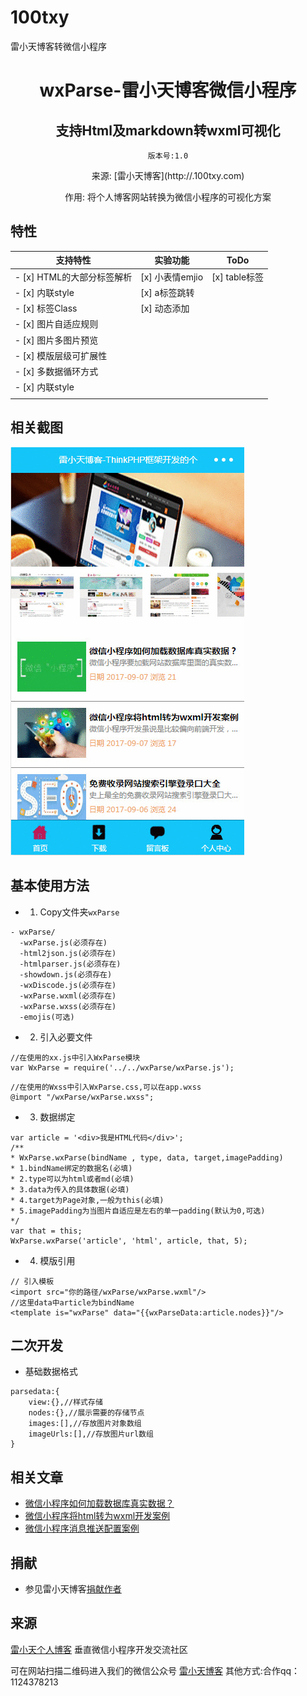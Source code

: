 # 100txy
雷小天博客转微信小程序
<h1 align="center" style="margin-bottom: 20px;">wxParse-雷小天博客微信小程序</h1>
<h2 align="center">支持Html及markdown转wxml可视化</h2>
<p align="center"><code>版本号:1.0</code></p>
<p align="center">来源: [雷小天博客](http://.100txy.com)</p>
<p align="center">作用: 将个人博客网站转换为微信小程序的可视化方案</p>


## 特性


| 支持特性        | 实验功能           | ToDo  |
| ------------- |-------------| -----|
| - [x] HTML的大部分标签解析 | [x] 小表情emjio | [x] table标签 |
| - [x] 内联style          | [x] a标签跳转   |               |
| - [x] 标签Class          | [x] 动态添加    |               |
| - [x] 图片自适应规则       |               |                |
| - [x] 图片多图片预览      |                |               |
| - [x] 模版层级可扩展性    |                |               |
| - [x] 多数据循环方式      |                |  |
| - [x] 内联style         |                |   |
|         |                |   |

## 相关截图

![相关截图](show.gif)


## 基本使用方法

* 1. Copy文件夹`wxParse`
```
- wxParse/
  -wxParse.js(必须存在)
  -html2json.js(必须存在)
  -htmlparser.js(必须存在)
  -showdown.js(必须存在)
  -wxDiscode.js(必须存在)
  -wxParse.wxml(必须存在)
  -wxParse.wxss(必须存在)
  -emojis(可选)
```

* 2. 引入必要文件

```
//在使用的xx.js中引入WxParse模块
var WxParse = require('../../wxParse/wxParse.js');
```

```
//在使用的Wxss中引入WxParse.css,可以在app.wxss
@import "/wxParse/wxParse.wxss";
```

* 3. 数据绑定
```
var article = '<div>我是HTML代码</div>';
/**
* WxParse.wxParse(bindName , type, data, target,imagePadding)
* 1.bindName绑定的数据名(必填)
* 2.type可以为html或者md(必填)
* 3.data为传入的具体数据(必填)
* 4.target为Page对象,一般为this(必填)
* 5.imagePadding为当图片自适应是左右的单一padding(默认为0,可选)
*/
var that = this;
WxParse.wxParse('article', 'html', article, that, 5);
```

* 4. 模版引用
```
// 引入模板
<import src="你的路径/wxParse/wxParse.wxml"/>
//这里data中article为bindName
<template is="wxParse" data="{{wxParseData:article.nodes}}"/>
```

## 二次开发

* 基础数据格式

```
parsedata:{
    view:{},//样式存储
    nodes:{},//展示需要的存储节点
    images:[],//存放图片对象数组
    imageUrls:[],//存放图片url数组
}

```


## 相关文章

* [微信小程序如何加载数据库真实数据？](http://www.100txy.com/article/102.html)
* [微信小程序将html转为wxml开发案例](http://www.100txy.com/article/101.html)
* [微信小程序消息推送配置案例](http://www.100txy.com/article/90.html)


## 捐献

* 参见雷小天博客[捐献作者](http://www.100txy.com)

## 来源
[雷小天个人博客](http://100txy.com)
垂直微信小程序开发交流社区

可在网站扫描二维码进入我们的微信公众号
[雷小天博客](weixin.jpg)
其他方式:合作qq：1124378213
